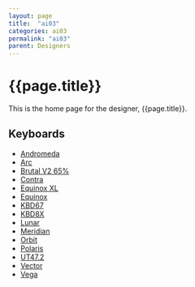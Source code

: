 ```yaml
---
layout: page
title:  "ai03"
categories: ai03
permalink: "ai03"
parent: Designers
---
```

# {{page.title}}
This is the home page for the designer, {{page.title}}.

## Keyboards

- [Andromeda](/ai03/andromeda)
- [Arc](/ai03/arc)
- [Brutal V2 65%](/ai03/brutal-v2-65)
- [Contra](/ai03/contra)
- [Equinox XL](/ion/equinox-xl)
- [Equinox](/ion/equinox)
- [KBD67](/kbdfans/kbd67)
- [KBD8X](/kbdfans/kbd8x)
- [Lunar](/ai03/lunar)
- [Meridian](/ai03/meridian)
- [Orbit](/ai03/orbit)
- [Polaris](/ai03/polaris)
- [UT47.2](/ai03/ut47-2)
- [Vector](/ai03/vector)
- [Vega](/ai03/vega)

<!--
<ul>
  {% for post in site.categories.ai03 %}
    {% if post.url %}
        <li><a href="{{ post.url }}">{{ post.tags }}</a></li>
    {% endif %}
  {% endfor %}
</ul>
-->
